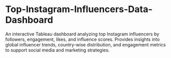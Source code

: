 # Top-Instagram-Influencers-Data-Dashboard
An interactive Tableau dashboard analyzing top Instagram influencers by followers, engagement, likes, and influence scores. Provides insights into global influencer trends, country-wise distribution, and engagement metrics to support social media and marketing strategies.
